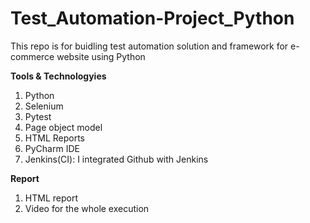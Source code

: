 # Test_Automation-Project_Python
This repo is for  buidling test automation solution and framework for e-commerce website using Python

**Tools & Technologyies**
1. Python
2. Selenium
3. Pytest
4. Page object model
5. HTML Reports
6. PyCharm IDE
7. Jenkins(CI): I integrated Github with Jenkins


**Report**
1. HTML report
2. Video for the whole execution
